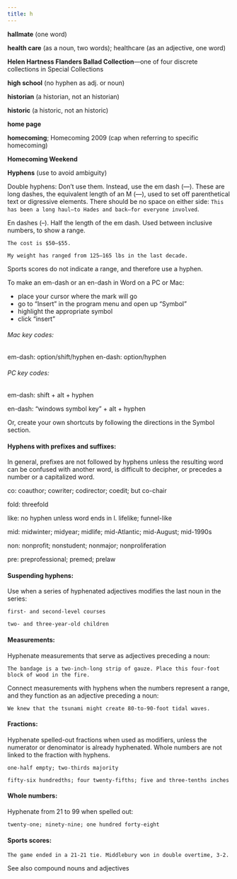 ```yaml
---
title: h
---
```


**hallmate** (one word)

**health care** (as a noun, two words); healthcare (as an adjective, one word)

**Helen Hartness Flanders Ballad Collection**—one of four discrete collections in Special Collections

**high school** (no hyphen as adj. or noun)

**historian** (a historian, not an historian)

**historic** (a historic, not an historic)

**home page**

**homecoming**; Homecoming 2009 (cap when referring to specific homecoming)

**Homecoming Weekend**

**Hyphens** (use to avoid ambiguity)

Double hyphens: Don’t use them. Instead, use the em dash (—). These are long dashes, the equivalent length of an M (—), used to set off parenthetical text or digressive elements. There should be no space on either side: `This has been a long haul—to Hades and back—for everyone involved`.

En dashes (–). Half the length of the em dash. Used between inclusive numbers, to show a range.

`The cost is $50–$55.`

`My weight has ranged from 125–165 lbs in the last decade.`

Sports scores do not indicate a range, and therefore use a hyphen.

To make an em-dash or an en-dash in Word on a PC or Mac:

- place your cursor where the mark will go
- go to “Insert” in the program menu and open up “Symbol”
- highlight the appropriate symbol
- click “insert”

###### Mac key codes:

em-dash: option/shift/hyphen en-dash: option/hyphen

###### PC key codes:

em-dash:  shift + alt + hyphen

en-dash:  “windows symbol key” + alt + hyphen

Or, create your own shortcuts by following the directions in the Symbol section.

#### Hyphens with prefixes and suffixes:

In general, prefixes are not followed by hyphens unless the resulting word can be confused with another word, is difficult to decipher, or precedes a number or a capitalized word.

co:  coauthor; cowriter; codirector; coedit; but co-chair

fold:  threefold

like:  no hyphen unless word ends in l. lifelike; funnel-like

mid:  midwinter; midyear; midlife; mid-Atlantic; mid-August; mid-1990s

non:  nonprofit; nonstudent; nonmajor; nonproliferation

pre:  preprofessional; premed; prelaw

#### Suspending hyphens:

Use when a series of hyphenated adjectives modifies the last noun in the series:

`first- and second-level courses`

`two- and three-year-old children`

#### Measurements:

Hyphenate measurements that serve as adjectives preceding a noun:

`The bandage is a two-inch-long strip of gauze. Place this four-foot block of wood in the fire.`

Connect measurements with hyphens when the numbers represent a range, and they function as an adjective preceding a noun:

`We knew that the tsunami might create 80-to-90-foot tidal waves.`

#### Fractions:

Hyphenate spelled-out fractions when used as modifiers, unless the numerator or denominator is already hyphenated. Whole numbers are not linked to the fraction with hyphens.

`one-half empty; two-thirds majority`

`fifty-six hundredths; four twenty-fifths; five and three-tenths inches`

#### Whole numbers:

Hyphenate from 21 to 99 when spelled out:

`twenty-one; ninety-nine; one hundred forty-eight`

#### Sports scores:

`The game ended in a 21-21 tie. Middlebury won in double overtime, 3-2.`

See also compound nouns and adjectives
